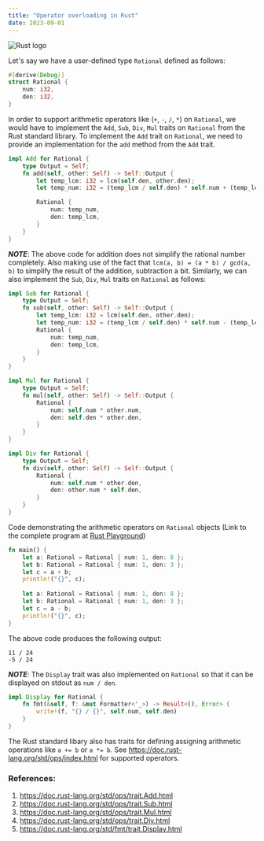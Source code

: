 ```yaml
---
title: "Operator overloading in Rust" 
date: 2023-09-01
---
```


![Rust logo](https://www.rust-lang.org/logos/rust-logo-32x32-blk.png)

Let's say we have a user-defined type `Rational` defined as follows:

```rust
#[derive(Debug)]
struct Rational {
    num: i32,
    den: i32,
}
```

In order to support arithmetic operators  like (`+`, `-`, `/`, `*`) on `Rational`, we would have to implement the `Add`, `Sub`, `Div`, `Mul` traits on `Rational` from the Rust standard library. To implement the `Add` trait
on `Rational`, we need to provide an implementation for the `add` method  from the `Add` trait.

```rust
impl Add for Rational {
    type Output = Self;
    fn add(self, other: Self) -> Self::Output {
        let temp_lcm: i32 = lcm(self.den, other.den);
        let temp_num: i32 = (temp_lcm / self.den) * self.num + (temp_lcm / other.den) * other.num;

        Rational {
            num: temp_num,
            den: temp_lcm,
        }
    }
}
```
***NOTE***: The above code for addition does not simplify the rational number completely. Also making use of the fact that `lcm(a, b) = (a * b) / gcd(a, b)` to simplify the result of the addition, subtraction a bit.
Similarly, we can also implement the `Sub`, `Div`, `Mul` traits on `Rational` as follows:

```rust
impl Sub for Rational {
    type Output = Self;
    fn sub(self, other: Self) -> Self::Output {
        let temp_lcm: i32 = lcm(self.den, other.den);
        let temp_num: i32 = (temp_lcm / self.den) * self.num - (temp_lcm / other.den) * other.num;
        Rational {
            num: temp_num,
            den: temp_lcm,
        }
    }
}

impl Mul for Rational {
    type Output = Self;
    fn mul(self, other: Self) -> Self::Output {
        Rational {
            num: self.num * other.num,
            den: self.den * other.den,
        }
    }
}

impl Div for Rational {
    type Output = Self;
    fn div(self, other: Self) -> Self::Output {
        Rational {
            num: self.num * other.den,
            den: other.num * self.den,
        }
    }
}
```

Code demonstrating the arithmetic operators on `Rational` objects (Link to the complete program at [Rust Playground](https://play.rust-lang.org/?version=stable&mode=debug&edition=2021&gist=97c46ec0f98f70d3b5298f526b5db179))

```rust
fn main() {
    let a: Rational = Rational { num: 1, den: 8 };
    let b: Rational = Rational { num: 1, den: 3 };
    let c = a + b;
    println!("{}", c);
    
    let a: Rational = Rational { num: 1, den: 8 };
    let b: Rational = Rational { num: 1, den: 3 };
    let c = a - b;
    println!("{}", c);
}

```

The above code produces the following output:
```
11 / 24
-5 / 24
```
***NOTE***: The `Display` trait was also implemented on `Rational` so that it can be displayed on stdout as `num / den`.

```rust
impl Display for Rational {
    fn fmt(&self, f: &mut Formatter<'_>) -> Result<(), Error> {
        write!(f, "{} / {}", self.num, self.den)
    }
}
```
The Rust standard libary also has traits for defining assigning arithmetic operations like `a += b` or `a *= b`. See https://doc.rust-lang.org/std/ops/index.html for supported
operators.


### References:
1. https://doc.rust-lang.org/std/ops/trait.Add.html
2. https://doc.rust-lang.org/std/ops/trait.Sub.html
3. https://doc.rust-lang.org/std/ops/trait.Mul.html
4. https://doc.rust-lang.org/std/ops/trait.Div.html
5. https://doc.rust-lang.org/std/fmt/trait.Display.html
